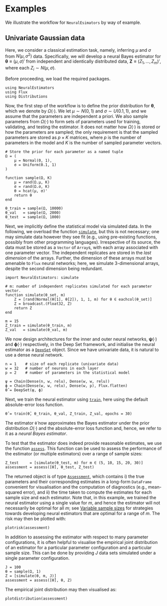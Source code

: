 # Examples

We illustrate the workflow for `NeuralEsimators` by way of example.

## Univariate Gaussian data

Here, we consider a classical estimation task, namely, inferring $\mu$ and $\sigma$ from $N(\mu, \sigma^2)$ data. Specifically, we will develop a neural Bayes estimator for $\mathbf{\theta} \equiv (\mu, \sigma)'$ from independent and identically distributed data, $\mathbf{Z} \equiv (Z_1, \dots, Z_m)'$, where each $Z_i \sim N(\mu, \sigma)$.

Before proceeding, we load the required packages.
```
using NeuralEstimators
using Flux
using Distributions
```

Now, the first step of the workflow is to define the prior distribution for $\mathbf{\theta}$, which we denote by $\Omega(\cdot)$. We let $\mu \sim N(0, 1)$ and $\sigma \sim U(0.1, 1)$, and we assume that the parameters are independent a priori. We also sample parameters from $\Omega(\cdot)$ to form sets of parameters used for training, validating, and testing the estimator. It does not matter how $\Omega(\cdot)$ is stored or how the parameters are sampled; the only requirement is that the sampled parameters are stored as $p \times K$ matrices, where $p$ is the number of parameters in the model and $K$ is the number of sampled parameter vectors.
```
# Store the prior for each parameter as a named tuple
Ω = (
	μ = Normal(0, 1),
	σ = Uniform(0.1, 1)
)

function sample(Ω, K)
	μ = rand(Ω.μ, K)
	σ = rand(Ω.σ, K)
	θ = hcat(μ, σ)'
	return θ
end

θ_train = sample(Ω, 10000)
θ_val   = sample(Ω, 2000)
θ_test  = sample(Ω, 1000)
```

Next, we implicitly define the statistical model via simulated data. In the following, we overload the function [`simulate`](@ref), but this is not necessary; one may simulate data however they see fit (e.g., using pre-existing functions, possibly from other programming languages).  Irrespective of its source, the data must be stored as a `Vector` of `Array`s, with each array associated with one parameter vector. The independent replicates are stored in the *last dimension* of the arrays. Further, the dimension of these arrays must be amenable to `Flux` neural networks; here, we simulate 3-dimensional arrays, despite the second dimension being redundant.  
```
import NeuralEstimators: simulate

# m: number of independent replicates simulated for each parameter vector.
function simulate(θ_set, m)
	Z = [rand(Normal(θ[1], θ[2]), 1, 1, m) for θ ∈ eachcol(θ_set)]
	Z = broadcast.(Float32, Z)
	return Z
end

m = 15
Z_train = simulate(θ_train, m)
Z_val   = simulate(θ_val, m)
```

We now design architectures for the inner and outer neural networks, $\mathbf{\psi}(\cdot)$ and $\mathbf{\phi}(\cdot)$ respectively, in the Deep Set framework, and initialise the neural estimator as a [`DeepSet`](@ref) object. Since we have univariate data, it is natural to use a dense neural network.

```
n = 1    # size of each replicate (univariate data)
w = 32   # number of neurons in each layer
p = 2    # number of parameters in the statistical model

ψ = Chain(Dense(n, w, relu), Dense(w, w, relu))
ϕ = Chain(Dense(w, w, relu), Dense(w, p), Flux.flatten)
θ̂ = DeepSet(ψ, ϕ)
```

Next, we train the neural estimator using [`train`](@ref), here using the default absolute-error loss function.
```
θ̂ = train(θ̂, θ_train, θ_val, Z_train, Z_val, epochs = 30)
```

The estimator `θ̂` now approximates the Bayes estimator under the prior distribution $\Omega(\cdot)$ and the absolute-error loss function and, hence, we refer to it as a *neural Bayes estimator*.

To test that the estimator does indeed provide reasonable estimates, we use the function [`assess`](@ref). This function can be used to assess the performance of the estimator (or multiple estimators) over a range of sample sizes:
```
Z_test     = [simulate(θ_test, m) for m ∈ (5, 10, 15, 20, 30)]
assessment = assess([θ̂], θ_test, Z_test)
```
The returned object is of type [`Assessment`](@ref), which contains i) the true parameters and their corresponding estimates in a long-form `DataFrame` convenient for visualisation and the computation of diagnostics (e.g., mean-squared error), and ii) the time taken to compute the estimates for each sample size and each estimator. Note that, in this example, we trained the neural estimator using a single value for $m$, and hence the estimator will not necessarily be optimal for all $m$; see [Variable sample sizes](@ref) for strategies towards developing neural estimators that are optimal for a range of $m$. The risk may then be plotted with:
```
plotrisk(assessment)
```

In addition to assessing the estimator with respect to many parameter configurations, it is often helpful to visualise the empirical joint distribution of an estimator for a particular parameter configuration and a particular sample size. This can be done by providing $J$ data sets simulated under a single parameter configuration.
```            
J = 100
θ = sample(Ω, 1)
Z = [simulate(θ, m, J)]
assessment = assess([θ̂], θ, Z)  
```
The empirical joint distribution may then visualised as:
```
plotdistribution(assessment)
```
